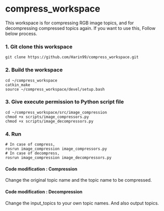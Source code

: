 # compress_workspace

This workspace is for compressing RGB image topics, and for decompressing compressed topics again.
If you want to use this, Follow below process. 

### 1. Git clone this workspace 
```
git clone https://github.com/Harin99/compress_workspace.git
```
### 2. Build the workspace 
```
cd ~/compress_workspace
catkin_make
source ~/compress_workspace/devel/setup.bash
```

### 3. Give execute permission to Python script file
```
cd ~/compress_workspace/src/image_compression
chmod +x scripts/image_compressors.py
chmod +x scripts/image_decompressors.py 
```

### 4. Run 
```
# In case of compress,
rosrun image_compression image_compressors.py 
# In case of decompress, 
rosrun image_compression image_decompressors.py 
```

#### Code modification : Compression 
Change the original topic name and the topic name to be compressed.

#### Code modification : Decompression 
Change the input_topics to your own topic names. And also output topics.
